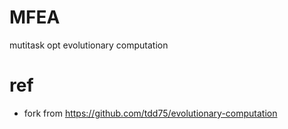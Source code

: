 # MFEA
mutitask opt evolutionary computation


# ref
- fork from https://github.com/tdd75/evolutionary-computation
